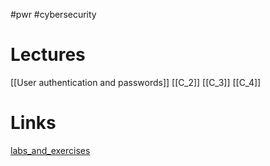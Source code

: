 #pwr #cybersecurity
# Lectures
[[User authentication and passwords]]
[[C_2]]
[[C_3]]
[[C_4]]
# Links
[labs_and_exercises](https://cs.pwr.edu.pl/lauks/sec.html)

